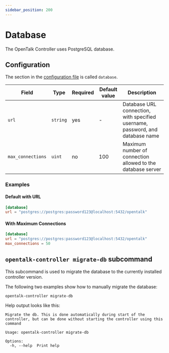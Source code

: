 ```yaml
---
sidebar_position: 200
---
```


# Database

The OpenTalk Controller uses PostgreSQL database.

## Configuration

The section in the [configuration file](configuration.md) is called `database`.

| Field             | Type     | Required | Default value | Description                                                                    |
| ----------------- | -------- | -------- | ------------- | ------------------------------------------------------------------------------ |
| `url`             | `string` | yes      | -             | Database URL connection, with specified username, password, and database name  |
| `max_connections` | `uint`   | no       | 100           | Maximum number of connection allowed to the database server                    |

### Examples

#### Default with URL

```toml
[database]
url = "postgres://postgres:password123@localhost:5432/opentalk"
```

#### With Maximum Connections

```toml
[database]
url = "postgres://postgres:password123@localhost:5432/opentalk"
max_connections = 50
```

## `opentalk-controller migrate-db` subcommand

This subcommand is used to migrate the database to the currently installed controller version.

The following two examples show how to manually migrate the database:

```shell
opentalk-controller migrate-db
```

Help output looks like this:

<!-- begin:fromfile:text:cli-usage/opentalk-controller-migrate-db-help -->

```text
Migrate the db. This is done automatically during start of the controller, but can be done without starting the controller using this command

Usage: opentalk-controller migrate-db

Options:
  -h, --help  Print help
```

<!-- end:fromfile:text:cli-usage/opentalk-controller-migrate-db-help -->
